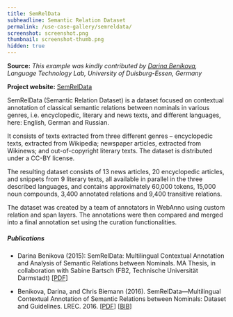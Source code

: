 ```yaml
---
title: SemRelData
subheadline: Semantic Relation Dataset  
permalink: /use-case-gallery/semreldata/
screenshot: screenshot.png
thumbnail: screenshot-thumb.png
hidden: true
---
```


**Source:** <i>This example was kindly contributed by <a href="http://www.is.informatik.uni-duisburg.de/staff/benikova.html">Darina Benikova</a>, 
Language Technology Lab, University of Duisburg-Essen, Germany</i>

**Project website:** [SemRelData](https://www.inf.uni-hamburg.de/en/inst/ab/lt/resources/data/semreldata.html)

SemRelData (Semantic Relation Dataset) is a dataset focused on contextual annotation of classical 
semantic relations between nominals in various genres, i.e. encyclopedic, literary and news 
texts, and different languages, here: English, German and Russian. 

It consists of texts extracted from three different genres – encyclopedic texts, extracted from 
Wikipedia; newspaper articles, extracted from Wikinews; and out-of-copyright literary texts. The
dataset is distributed under a CC-BY license.

The resulting dataset consists of 13 news articles, 20 encyclopedic articles, and snippets from 
9 literary texts, all available in parallel in the three described languages, and contains 
approximately 60,000 tokens, 15,000 noun compounds, 3,400 annotated relations and 9,400 
transitive relations.

The dataset was created by a team of annotators in WebAnno using custom relation and span layers.
The annotations were then compared and merged into a final annotation set using the curation
functionalities.  

##### Publications

* Darina Benikova (2015): SemRelData: Multilingual Contextual Annotation and Analysis of 
  Semantic Relations between Nominals. MA Thesis, in collaboration with Sabine Bartsch 
  (FB2, Technische Universität Darmstadt) 
  [[PDF](https://www.inf.uni-hamburg.de/en/inst/ab/lt/teaching/theses/completed-theses/2016-ma-benikova.pdf)]

* Benikova, Darina, and Chris Biemann (2016). SemRelData―Multilingual Contextual Annotation of 
  Semantic Relations between Nominals: Dataset and Guidelines. LREC. 2016. 
  [[PDF](http://www.lrec-conf.org/proceedings/lrec2016/pdf/123_Paper.pdf)]
  [[BIB](http://www.lrec-conf.org/proceedings/lrec2016/summaries/123.html)]

